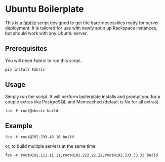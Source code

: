 # Ubuntu Boilerplate

This is a [fabfile][] script designed to get the bare-necessities ready for server
deployment.  It is tailored for use with newly spun up Rackspace instances, but should
work with any Ubuntu server.

## Prerequisites

You will need Fabric to run this script.

```console
pip install Fabric
```

## Usage

Simply run the script.  It will perform boilerplate installs and prompt you for a couple
extras like PostgreSQL and Memcached (default is No for all extras).

```console
fab -H root@<host> build
```

## Example

```console
fab -H root@192.293.48.10 build
```

or, to build multiple servers at the same time

```console
fab -H root@192.111.11.11,root@192.222.22.22,root@192.333.33.33 build
```


[fabfile]: http://docs.fabfile.org/en/latest/
